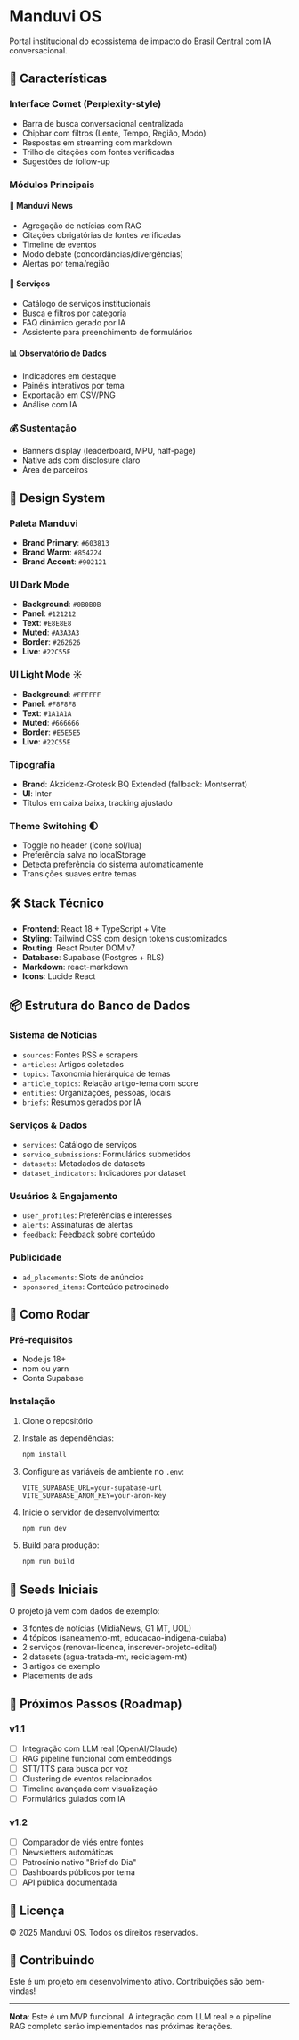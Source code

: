 # Manduvi OS

Portal institucional do ecossistema de impacto do Brasil Central com IA conversacional.

## 🌟 Características

### Interface Comet (Perplexity-style)
- Barra de busca conversacional centralizada
- Chipbar com filtros (Lente, Tempo, Região, Modo)
- Respostas em streaming com markdown
- Trilho de citações com fontes verificadas
- Sugestões de follow-up

### Módulos Principais

#### 📰 Manduvi News
- Agregação de notícias com RAG
- Citações obrigatórias de fontes verificadas
- Timeline de eventos
- Modo debate (concordâncias/divergências)
- Alertas por tema/região

#### 🔧 Serviços
- Catálogo de serviços institucionais
- Busca e filtros por categoria
- FAQ dinâmico gerado por IA
- Assistente para preenchimento de formulários

#### 📊 Observatório de Dados
- Indicadores em destaque
- Painéis interativos por tema
- Exportação em CSV/PNG
- Análise com IA

### 💰 Sustentação
- Banners display (leaderboard, MPU, half-page)
- Native ads com disclosure claro
- Área de parceiros

## 🎨 Design System

### Paleta Manduvi
- **Brand Primary**: `#603813`
- **Brand Warm**: `#854224`
- **Brand Accent**: `#902121`

### UI Dark Mode
- **Background**: `#0B0B0B`
- **Panel**: `#121212`
- **Text**: `#E8E8E8`
- **Muted**: `#A3A3A3`
- **Border**: `#262626`
- **Live**: `#22C55E`

### UI Light Mode ☀️
- **Background**: `#FFFFFF`
- **Panel**: `#F8F8F8`
- **Text**: `#1A1A1A`
- **Muted**: `#666666`
- **Border**: `#E5E5E5`
- **Live**: `#22C55E`

### Tipografia
- **Brand**: Akzidenz-Grotesk BQ Extended (fallback: Montserrat)
- **UI**: Inter
- Títulos em caixa baixa, tracking ajustado

### Theme Switching 🌓
- Toggle no header (ícone sol/lua)
- Preferência salva no localStorage
- Detecta preferência do sistema automaticamente
- Transições suaves entre temas

## 🛠 Stack Técnico

- **Frontend**: React 18 + TypeScript + Vite
- **Styling**: Tailwind CSS com design tokens customizados
- **Routing**: React Router DOM v7
- **Database**: Supabase (Postgres + RLS)
- **Markdown**: react-markdown
- **Icons**: Lucide React

## 📦 Estrutura do Banco de Dados

### Sistema de Notícias
- `sources`: Fontes RSS e scrapers
- `articles`: Artigos coletados
- `topics`: Taxonomia hierárquica de temas
- `article_topics`: Relação artigo-tema com score
- `entities`: Organizações, pessoas, locais
- `briefs`: Resumos gerados por IA

### Serviços & Dados
- `services`: Catálogo de serviços
- `service_submissions`: Formulários submetidos
- `datasets`: Metadados de datasets
- `dataset_indicators`: Indicadores por dataset

### Usuários & Engajamento
- `user_profiles`: Preferências e interesses
- `alerts`: Assinaturas de alertas
- `feedback`: Feedback sobre conteúdo

### Publicidade
- `ad_placements`: Slots de anúncios
- `sponsored_items`: Conteúdo patrocinado

## 🚀 Como Rodar

### Pré-requisitos
- Node.js 18+
- npm ou yarn
- Conta Supabase

### Instalação

1. Clone o repositório
2. Instale as dependências:
   ```bash
   npm install
   ```

3. Configure as variáveis de ambiente no `.env`:
   ```
   VITE_SUPABASE_URL=your-supabase-url
   VITE_SUPABASE_ANON_KEY=your-anon-key
   ```

4. Inicie o servidor de desenvolvimento:
   ```bash
   npm run dev
   ```

5. Build para produção:
   ```bash
   npm run build
   ```

## 📝 Seeds Iniciais

O projeto já vem com dados de exemplo:
- 3 fontes de notícias (MidiaNews, G1 MT, UOL)
- 4 tópicos (saneamento-mt, educacao-indigena-cuiaba)
- 2 serviços (renovar-licenca, inscrever-projeto-edital)
- 2 datasets (agua-tratada-mt, reciclagem-mt)
- 3 artigos de exemplo
- Placements de ads

## 🎯 Próximos Passos (Roadmap)

### v1.1
- [ ] Integração com LLM real (OpenAI/Claude)
- [ ] RAG pipeline funcional com embeddings
- [ ] STT/TTS para busca por voz
- [ ] Clustering de eventos relacionados
- [ ] Timeline avançada com visualização
- [ ] Formulários guiados com IA

### v1.2
- [ ] Comparador de viés entre fontes
- [ ] Newsletters automáticas
- [ ] Patrocínio nativo "Brief do Dia"
- [ ] Dashboards públicos por tema
- [ ] API pública documentada

## 📄 Licença

© 2025 Manduvi OS. Todos os direitos reservados.

## 🤝 Contribuindo

Este é um projeto em desenvolvimento ativo. Contribuições são bem-vindas!

---

**Nota**: Este é um MVP funcional. A integração com LLM real e o pipeline RAG completo serão implementados nas próximas iterações.
